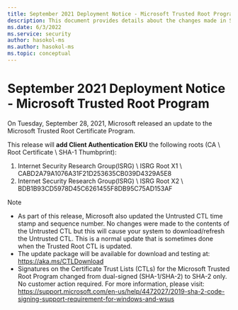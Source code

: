 ```yaml
---
title: September 2021 Deployment Notice - Microsoft Trusted Root Program 
description: This document provides details about the changes made in September 2021 to the root store.
ms.date: 6/3/2022
ms.service: security
author: hasokol-ms
ms.author: hasokol-ms
ms.topic: conceptual
---
```


# September 2021 Deployment Notice - Microsoft Trusted Root Program 

On Tuesday, September 28, 2021, Microsoft released an update to the Microsoft Trusted Root Certificate Program.


This release will **add Client Authentication EKU** the following roots (CA \ Root Certificate \ SHA-1 Thumbprint):
1. Internet Security Research Group(ISRG)	\\ ISRG Root X1	\\ CABD2A79A1076A31F21D253635CB039D4329A5E8
2. Internet Security Research Group(ISRG)	\\ ISRG Root X2	\\ BDB1B93CD5978D45C6261455F8DB95C75AD153AF


>[!NOTE]
> * As part of this release, Microsoft also updated the Untrusted CTL time stamp and sequence number. No changes were made to the contents of the Untrusted CTL but this will cause your system to download/refresh the Untrusted CTL. This is a normal update that is sometimes done when the Trusted Root CTL is updated.
> * The update package will be available for download and testing at: <https://aka.ms/CTLDownload>
> * Signatures on the Certificate Trust Lists (CTLs) for the Microsoft Trusted Root Program changed from dual-signed (SHA-1/SHA-2) to SHA-2 only. No customer action required. For more information, please visit: <https://support.microsoft.com/en-us/help/4472027/2019-sha-2-code-signing-support-requirement-for-windows-and-wsus>
